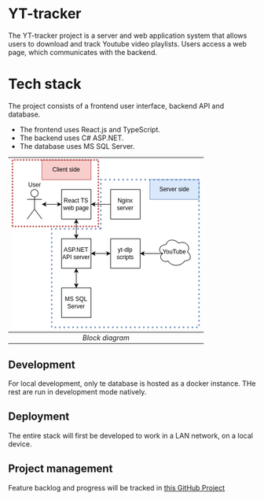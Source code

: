 # YT-tracker

The YT-tracker project is a server and web application system that allows users to download and track Youtube video playlists. Users access a web page, which communicates with the backend.

# Tech stack

The project consists of a frontend user interface, backend API and database.

- The frontend uses React.js and TypeScript.
- The backend uses C# ASP.NET.
- The database uses MS SQL Server.

| ![Block Diagram](documentation/block%20diagram.drawio.png) | 
|:--:| 
| *Block diagram* |

## Development

For local development, only te database is hosted as a docker instance. THe rest are run in development mode natively.

## Deployment

The entire stack will first be developed to work in a LAN network, on a local device.

## Project management

Feature backlog and progress will be tracked in [this GitHub Project](https://github.com/users/shibaholic/projects/3/views/1)